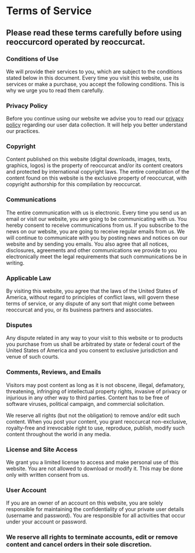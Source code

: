 # Terms of Service
## Please read these terms carefully before using reoccurcord operated by reoccurcat.

### Conditions of Use

We will provide their services to you, which are subject to the conditions stated below in this document. Every time you visit this website, use its services or make a purchase, you accept the following conditions. This is why we urge you to read them carefully.

### Privacy Policy

Before you continue using our website we advise you to read our [privacy policy](https://rc.reoccur.tech/privacy) regarding our user data collection. It will help you better understand our practices.

### Copyright

Content published on this website (digital downloads, images, texts, graphics, logos) is the property of reoccurcat and/or its content creators and protected by international copyright laws. The entire compilation of the content found on this website is the exclusive property of reoccurcat, with copyright authorship for this compilation by reoccurcat.

### Communications

The entire communication with us is electronic. Every time you send us an email or visit our website, you are going to be communicating with us. You hereby consent to receive communications from us. If you subscribe to the news on our website, you are going to receive regular emails from us. We will continue to communicate with you by posting news and notices on our website and by sending you emails. You also agree that all notices, disclosures, agreements and other communications we provide to you electronically meet the legal requirements that such communications be in writing.

### Applicable Law

By visiting this website, you agree that the laws of the United States of America, without regard to principles of conflict laws, will govern these terms of service, or any dispute of any sort that might come between reoccurcat and you, or its business partners and associates.

### Disputes

Any dispute related in any way to your visit to this website or to products you purchase from us shall be arbitrated by state or federal court of the United States of America and you consent to exclusive jurisdiction and venue of such courts.

### Comments, Reviews, and Emails

Visitors may post content as long as it is not obscene, illegal, defamatory, threatening, infringing of intellectual property rights, invasive of privacy or injurious in any other way to third parties. Content has to be free of software viruses, political campaign, and commercial solicitation.

We reserve all rights (but not the obligation) to remove and/or edit such content. When you post your content, you grant reoccurcat non-exclusive, royalty-free and irrevocable right to use, reproduce, publish, modify such content throughout the world in any media.

### License and Site Access

We grant you a limited license to access and make personal use of this website. You are not allowed to download or modify it. This may be done only with written consent from us.

### User Account

If you are an owner of an account on this website, you are solely responsible for maintaining the confidentiality of your private user details (username and password). You are responsible for all activities that occur under your account or password.

### We reserve all rights to terminate accounts, edit or remove content and cancel orders in their sole discretion.